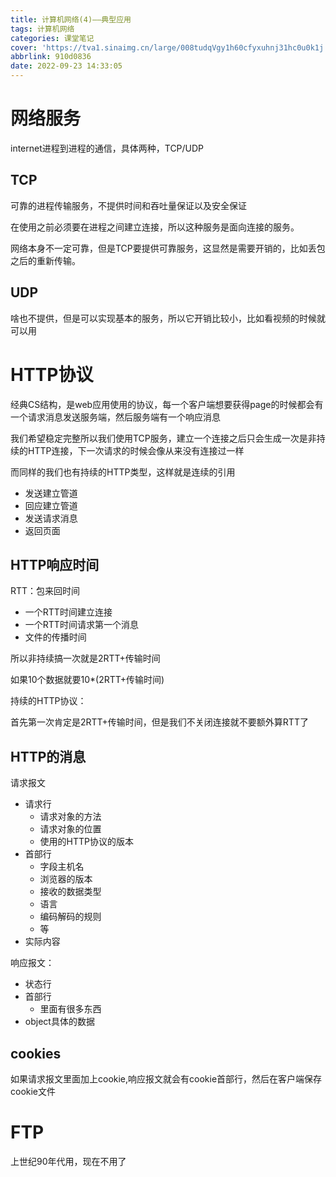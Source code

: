 ```yaml
---
title: 计算机网络(4)——典型应用
tags: 计算机网络
categories: 课堂笔记
cover: 'https://tva1.sinaimg.cn/large/008tudqVgy1h60cfyxuhnj31hc0u0k1j.jpg'
abbrlink: 910d0836
date: 2022-09-23 14:33:05
---
```


# 网络服务

internet进程到进程的通信，具体两种，TCP/UDP

## TCP

可靠的进程传输服务，不提供时间和吞吐量保证以及安全保证

在使用之前必须要在进程之间建立连接，所以这种服务是面向连接的服务。

网络本身不一定可靠，但是TCP要提供可靠服务，这显然是需要开销的，比如丢包之后的重新传输。

## UDP

啥也不提供，但是可以实现基本的服务，所以它开销比较小，比如看视频的时候就可以用

# HTTP协议

经典CS结构，是web应用使用的协议，每一个客户端想要获得page的时候都会有一个请求消息发送服务端，然后服务端有一个响应消息

我们希望稳定完整所以我们使用TCP服务，建立一个连接之后只会生成一次是非持续的HTTP连接，下一次请求的时候会像从来没有连接过一样

而同样的我们也有持续的HTTP类型，这样就是连续的引用

- 发送建立管道
- 回应建立管道
- 发送请求消息
- 返回页面

## HTTP响应时间

RTT：包来回时间

- 一个RTT时间建立连接
- 一个RTT时间请求第一个消息
- 文件的传播时间

所以非持续搞一次就是2RTT+传输时间

如果10个数据就要10*(2RTT+传输时间)

持续的HTTP协议：

首先第一次肯定是2RTT+传输时间，但是我们不关闭连接就不要额外算RTT了

## HTTP的消息

请求报文

- 请求行
  - 请求对象的方法
  - 请求对象的位置
  - 使用的HTTP协议的版本
- 首部行
  - 字段主机名
  - 浏览器的版本
  - 接收的数据类型
  - 语言
  - 编码解码的规则
  - 等
- 实际内容

响应报文：

- 状态行
- 首部行
  - 里面有很多东西
- object具体的数据

## cookies

如果请求报文里面加上cookie,响应报文就会有cookie首部行，然后在客户端保存cookie文件

# FTP

上世纪90年代用，现在不用了

